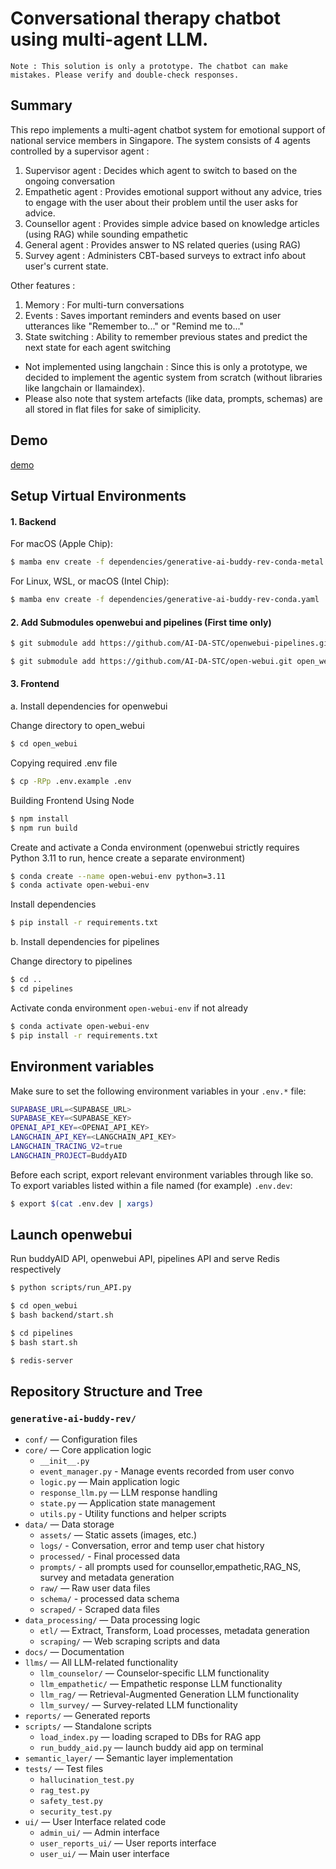 # Conversational therapy chatbot using multi-agent LLM.

`Note : This solution is only a prototype. The chatbot can make mistakes. Please verify and double-check responses.`

## Summary
This repo implements a multi-agent chatbot system for emotional support of national service members in Singapore. 
The system consists of 4 agents controlled by a supervisor agent : 
1. Supervisor agent : Decides which agent to switch to based on the ongoing conversation 
2. Empathetic agent : Provides emotional support without any advice, tries to engage with the user about their problem until the user asks for advice.
3. Counsellor agent : Provides simple advice based on knowledge articles (using RAG) while sounding empathetic 
4. General agent : Provides answer to NS related queries (using RAG)
5. Survey agent : Administers CBT-based surveys to extract info about user's current state.

Other features : 
1. Memory : For multi-turn conversations
2. Events : Saves important reminders and events based on user utterances like "Remember to..." or "Remind me to..."
3. State switching : Ability to remember previous states and predict the next state for each agent switching

- Not implemented using langchain : Since this is only a prototype, we decided to implement the agentic system from scratch (without libraries like langchain or llamaindex). 
- Please also note that system artefacts (like data, prompts, schemas) are all stored in flat files for sake of simiplicity.

## Demo

[demo](https://drive.google.com/file/d/10B_2L3lH4-jZUyBks0FBr7QIbQu5z4WB/view?usp=sharing)

## Setup Virtual Environments

#### 1. Backend

For macOS (Apple Chip):
```bash
$ mamba env create -f dependencies/generative-ai-buddy-rev-conda-metal.yaml
```

For Linux, WSL, or macOS (Intel Chip):
```bash
$ mamba env create -f dependencies/generative-ai-buddy-rev-conda.yaml
```

#### 2. Add Submodules openwebui and pipelines (First time only)

```bash
$ git submodule add https://github.com/AI-DA-STC/openwebui-pipelines.git pipelines
```

```bash
$ git submodule add https://github.com/AI-DA-STC/open-webui.git open_webui
```

#### 3. Frontend

a. Install dependencies for openwebui 

Change directory to open_webui
```bash
$ cd open_webui
```

Copying required .env file
```bash
$ cp -RPp .env.example .env
```

Building Frontend Using Node
```bash
$ npm install
$ npm run build
```

Create and activate a Conda environment (openwebui strictly requires Python 3.11 to run, hence create a separate environment)
```bash
$ conda create --name open-webui-env python=3.11
$ conda activate open-webui-env
```

Install dependencies
```bash
$ pip install -r requirements.txt
```

b. Install dependencies for pipelines

Change directory to pipelines
```bash
$ cd ..
$ cd pipelines
```

Activate conda environment `open-webui-env` if not already
```bash
$ conda activate open-webui-env
$ pip install -r requirements.txt
```
## Environment variables 

Make sure to set the following environment variables in your `.env.*` file:
```bash
SUPABASE_URL=<SUPABASE_URL>
SUPABASE_KEY=<SUPABASE_KEY>
OPENAI_API_KEY=<OPENAI_API_KEY>
LANGCHAIN_API_KEY=<LANGCHAIN_API_KEY>
LANGCHAIN_TRACING_V2=true
LANGCHAIN_PROJECT=BuddyAID
```

Before each script, export relevant environment variables through like so. To export variables listed within a file named (for example) `.env.dev`:

```bash
$ export $(cat .env.dev | xargs)
```

## Launch openwebui

Run buddyAID API, openwebui API, pipelines API and serve Redis respectively
```bash
$ python scripts/run_API.py

$ cd open_webui 
$ bash backend/start.sh

$ cd pipelines
$ bash start.sh

$ redis-server
```

## Repository Structure and Tree

### `generative-ai-buddy-rev/`
- `conf/` — Configuration files
- `core/` — Core application logic
  - `__init__.py`
  - `event_manager.py` - Manage events recorded from user convo
  - `logic.py` — Main application logic
  - `response_llm.py` — LLM response handling
  - `state.py` — Application state management
  - `utils.py` - Utility functions and helper scripts
- `data/` — Data storage
  - `assets/` — Static assets (images, etc.)
  - `logs/` - Conversation, error and temp user chat history
  - `processed/` - Final processed data
  - `prompts/` - all prompts used for counsellor,empathetic,RAG_NS, survey and metadata generation
  - `raw/` — Raw user data files 
  - `schema/` - processed data schema
  - `scraped/` - Scraped data files
- `data_processing/` — Data processing logic
  - `etl/` — Extract, Transform, Load processes, metadata generation
  - `scraping/` — Web scraping scripts and data
- `docs/` — Documentation
- `llms/` — All LLM-related functionality
  - `llm_counselor/` — Counselor-specific LLM functionality
  - `llm_empathetic/` — Empathetic response LLM functionality
  - `llm_rag/` — Retrieval-Augmented Generation LLM functionality
  - `llm_survey/` — Survey-related LLM functionality
- `reports/` — Generated reports
- `scripts/` — Standalone scripts
  - `load_index.py` — loading scraped to DBs for RAG app
  - `run_buddy_aid.py` — launch buddy aid app on terminal
- `semantic_layer/` — Semantic layer implementation
- `tests/` — Test files
  - `hallucination_test.py` 
  - `rag_test.py`
  - `safety_test.py`
  - `security_test.py`
- `ui/` — User Interface related code
  - `admin_ui/` — Admin interface
  - `user_reports_ui/` — User reports interface
  - `user_ui/` — Main user interface

